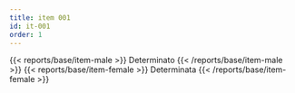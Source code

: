```yaml
---
title: item 001
id: it-001
order: 1
---
```

{{< reports/base/item-male >}}
  Determinato
{{< /reports/base/item-male >}}
{{< reports/base/item-female >}}
  Determinata
{{< /reports/base/item-female >}}